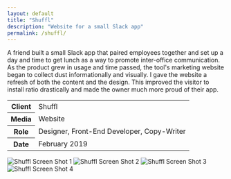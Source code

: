 ```yaml
---
layout: default
title: "Shuffl"
description: "Website for a small Slack app"
permalink: /shuffl/
---
```


<section class="grid grid-item-12/12">
	<div class="grid-item-12/12 grid-item-7/12@md">
		<p>A friend built a small Slack app that paired employees together and set up a day and time to get lunch as a way to promote inter-office communication. As the product grew in usage and time passed, the tool's marketing website began to collect dust informationally and visually. I gave the website a refresh of both the content and the design. This improved the visitor to install ratio drastically and made the owner much more proud of their app.</p>
	</div>
	<aside class="project-meta grid-item-12/12 grid-item-5/12@md">
		<table>
			<tbody>
				<tr>
					<th>Client</th>
					<td>Shuffl</td>
				</tr>
				<tr>
					<th>Media</th>
					<td>Website</td>
				</tr>
				<tr>
					<th>Role</th>
					<td>Designer, Front-End Developer, Copy-Writer</td>
				</tr>
				<tr>
					<th>Date</th>
					<td>February 2019</td>
				</tr>
			</tbody>
		</table>
	</aside>
</section>
<section class="grid grid-item-12/12">
		<img class="grid-item-12/12 grid-item-8/12@md" src="{{ site.cdn }}/shuffl-1.png" alt="Shuffl Screen Shot 1">
		<img class="grid-item-12/12 grid-item-4/12@md" src="{{ site.cdn }}/shuffl-2.png" alt="Shuffl Screen Shot 2">
		<img class="grid-item-12/12 grid-item-6/12@md" src="{{ site.cdn }}/shuffl-3.png" alt="Shuffl Screen Shot 3">
		<img class="grid-item-12/12 grid-item-6/12@md" src="{{ site.cdn }}/shuffl-4.png" alt="Shuffl Screen Shot 4">
</section>

